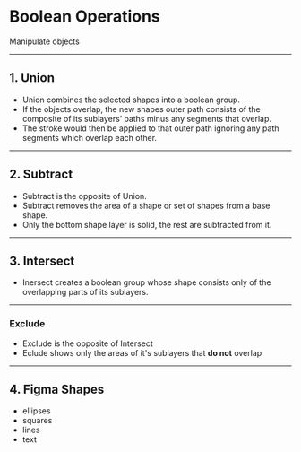 

# Boolean Operations

Manipulate objects
  
---

## 1. Union

- Union combines the selected shapes into a boolean group. 
- If the objects overlap, the new shapes outer path consists of the composite of its sublayers’ paths minus any segments that overlap. 
- The stroke would then be applied to that outer path ignoring any path segments which overlap each other.
---

## 2. Subtract
- Subtract is the opposite of Union.
- Subtract removes the area of a shape or set of shapes from a base shape. 
- Only the bottom shape layer is solid, the rest are subtracted from it.
---

## 3. Intersect 

- Inersect creates a boolean group whose shape consists only of the overlapping parts of its sublayers.

---

### Exclude

- Exclude is the opposite of Intersect
- Eclude shows only the areas of it's sublayers that **do not** overlap

---

## 4. Figma Shapes


- ellipses
- squares
- lines
- text

